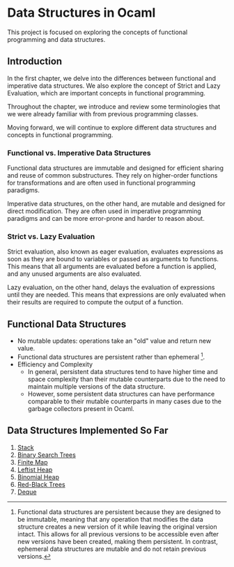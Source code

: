 # Data Structures in Ocaml

This project is focused on exploring the concepts of functional programming and data structures.

## Introduction
In the first chapter, we delve into the differences between functional and imperative data structures. We also explore the concept of Strict and Lazy Evaluation, which are important concepts in functional programming.

Throughout the chapter, we introduce and review some terminologies that we were already familiar with from previous programming classes.

Moving forward, we will continue to explore different data structures and concepts in functional programming.

### Functional vs. Imperative Data Structures
Functional data structures are immutable and designed for efficient sharing and reuse of common substructures. They rely on higher-order functions for transformations and are often used in functional programming paradigms.

Imperative data structures, on the other hand, are mutable and designed for direct modification. They are often used in imperative programming paradigms and can be more error-prone and harder to reason about.


### Strict vs. Lazy Evaluation
Strict evaluation, also known as eager evaluation, evaluates expressions as soon as they are bound to variables or passed as arguments to functions. This means that all arguments are evaluated before a function is applied, and any unused arguments are also evaluated.

Lazy evaluation, on the other hand, delays the evaluation of expressions until they are needed. This means that expressions are only evaluated when their results are required to compute the output of a function.

## Functional Data Structures
* No mutable updates: operations take an "old" value and return new value.
* Functional data structures are persistent rather than ephemeral [^1].
* Efficiency and Complexity
  * In general, persistent data structures tend to have higher time and space complexity than their mutable counterparts due to the need to maintain multiple versions  of the data structure.
  *  However, some persistent data structures can have performance comparable to their mutable counterparts in many cases due to the garbage collectors present in Ocaml.

## Data Structures Implemented So Far
1. [Stack](Code/Stack/)
2. [Binary Search Trees](Code/BST/)
3. [Finite Map](Code/Finite_Map)
4. [Leftist Heap](Code/Leftist_Heap/)
5. [Binomial Heap](Code/Binomial_Heap/)
6. [Red-Black Trees](Code/Red_Black_Trees/)
7. [Deque](Code/Deque/)

[^1]: Functional data structures are persistent because they are designed to be immutable, meaning that any operation that modifies the data structure creates a new version of it while leaving the original version intact. This allows for all previous versions to be accessible even after new versions have been created, making them persistent. In contrast, ephemeral data structures are mutable and do not retain previous versions.


